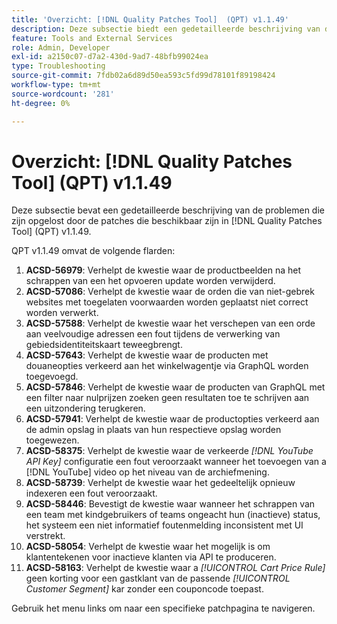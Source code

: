 ```yaml
---
title: 'Overzicht: [!DNL Quality Patches Tool]  (QPT) v1.1.49'
description: Deze subsectie biedt een gedetailleerde beschrijving van de problemen die zijn opgelost door de patches die beschikbaar zijn in  [!DNL Quality Patches Tool]  (QPT) v1.1.49.
feature: Tools and External Services
role: Admin, Developer
exl-id: a2150c07-d7a2-430d-9ad7-48bfb99024ea
type: Troubleshooting
source-git-commit: 7fdb02a6d89d50ea593c5fd99d78101f89198424
workflow-type: tm+mt
source-wordcount: '281'
ht-degree: 0%

---
```


# Overzicht: [!DNL Quality Patches Tool] (QPT) v1.1.49

Deze subsectie bevat een gedetailleerde beschrijving van de problemen die zijn opgelost door de patches die beschikbaar zijn in [!DNL Quality Patches Tool] (QPT) v1.1.49.

QPT v1.1.49 omvat de volgende flarden:

1. **ACSD-56979**: Verhelpt de kwestie waar de productbeelden na het schrappen van een het opvoeren update worden verwijderd.
1. **ACSD-57086**: Verhelpt de kwestie waar de orden die van niet-gebrek websites met toegelaten voorwaarden worden geplaatst niet correct worden verwerkt.
1. **ACSD-57588**: Verhelpt de kwestie waar het verschepen van een orde aan veelvoudige adressen een fout tijdens de verwerking van gebiedsidentiteitskaart teweegbrengt.
1. **ACSD-57643**: Verhelpt de kwestie waar de producten met douaneopties verkeerd aan het winkelwagentje via GraphQL worden toegevoegd.
1. **ACSD-57846**: Verhelpt de kwestie waar de producten van GraphQL met een filter naar nulprijzen zoeken geen resultaten toe te schrijven aan een uitzondering terugkeren.
1. **ACSD-57941**: Verhelpt de kwestie waar de productopties verkeerd aan de admin opslag in plaats van hun respectieve opslag worden toegewezen.
1. **ACSD-58375**: Verhelpt de kwestie waar de verkeerde *[!DNL YouTube API Key]* configuratie een fout veroorzaakt wanneer het toevoegen van a [!DNL YouTube] video op het niveau van de archiefmening.
1. **ACSD-58739**: Verhelpt de kwestie waar het gedeeltelijk opnieuw indexeren een fout veroorzaakt.
1. **ACSD-58446**: Bevestigt de kwestie waar wanneer het schrappen van een team met kindgebruikers of teams ongeacht hun (inactieve) status, het systeem een niet informatief foutenmelding inconsistent met UI verstrekt.
1. **ACSD-58054**: Verhelpt de kwestie waar het mogelijk is om klantentekenen voor inactieve klanten via API te produceren.
1. **ACSD-58163**: Verhelpt de kwestie waar a *[!UICONTROL Cart Price Rule]* geen korting voor een gastklant van de passende *[!UICONTROL Customer Segment]* kar zonder een couponcode toepast.

Gebruik het menu links om naar een specifieke patchpagina te navigeren.
